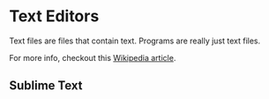 # Text Editors

Text files are files that contain text. Programs are really just text files.

For more info, checkout this [Wikipedia article](https://en.wikipedia.org/wiki/Text_file).

## Sublime Text

